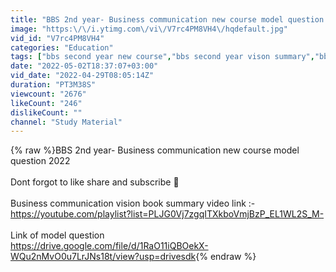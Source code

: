 ```yaml
---
title: "BBS 2nd year- Business communication new course model question 2022"
image: "https:\/\/i.ytimg.com\/vi\/V7rc4PM8VH4\/hqdefault.jpg"
vid_id: "V7rc4PM8VH4"
categories: "Education"
tags: ["bbs second year new course","bbs second year vison summary","bbs second year new course communication"]
date: "2022-05-02T18:37:07+03:00"
vid_date: "2022-04-29T08:05:14Z"
duration: "PT3M38S"
viewcount: "2676"
likeCount: "246"
dislikeCount: ""
channel: "Study Material"
---
```

{% raw %}BBS 2nd year- Business communication new course model question 2022<br /><br />Dont forgot to like share and subscribe 🙂<br /><br />Business communication vision book summary video link :-<br /><a rel="nofollow" target="blank" href="https://youtube.com/playlist?list=PLJG0Vj7zgqITXkboVmjBzP_EL1WL2S_M-">https://youtube.com/playlist?list=PLJG0Vj7zgqITXkboVmjBzP_EL1WL2S_M-</a><br /><br />Link of model question<br /><a rel="nofollow" target="blank" href="https://drive.google.com/file/d/1RaO11iQBOekX-WQu2nMvO0u7LrJNs18t/view?usp=drivesdk">https://drive.google.com/file/d/1RaO11iQBOekX-WQu2nMvO0u7LrJNs18t/view?usp=drivesdk</a>{% endraw %}
